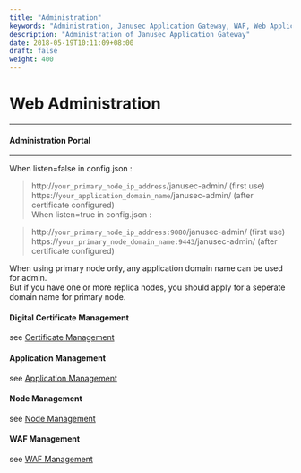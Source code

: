 ```yaml
---
title: "Administration"
keywords: "Administration, Janusec Application Gateway, WAF, Web Application Firewall"
description: "Administration of Janusec Application Gateway"
date: 2018-05-19T10:11:09+08:00
draft: false
weight: 400
---
```


# Web Administration
----

#### Administration Portal
----

When listen=false in config.json :  

> http://`your_primary_node_ip_address`/janusec-admin/    (first use)
> https://`your_application_domain_name`/janusec-admin/  (after certificate configured)  
When listen=true  in config.json :   

> http://`your_primary_node_ip_address:9080`/janusec-admin/    (first use)     
> https://`your_primary_node_domain_name:9443`/janusec-admin/  (after certificate configured)     

When using primary node only, any application domain name can be used for admin.  
But if you have one or more replica nodes, you should apply for a seperate domain name for primary node.   


#### Digital Certificate Management
see [Certificate Management](/documentation/certificate-management)  

#### Application Management
see [Application Management](/documentation/application-management/)

#### Node Management
see [Node Management](/documentation/node-management/)

#### WAF Management
see [WAF Management](/documentation/waf-management/)
